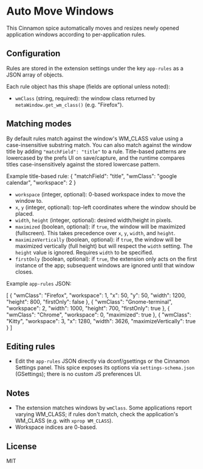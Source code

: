 Auto Move Windows
=================

This Cinnamon spice automatically moves and resizes newly opened application windows according to per-application rules.

Configuration
-------------
Rules are stored in the extension settings under the key `app-rules` as a JSON array of objects.

Each rule object has this shape (fields are optional unless noted):

- `wmClass` (string, required): the window class returned by `metaWindow.get_wm_class()` (e.g. "Firefox").

Matching modes
--------------
By default rules match against the window's WM_CLASS value using a case-insensitive substring match. You can also match against the window title by adding `"matchField": "title"` to a rule. Title-based patterns are lowercased by the prefs UI on save/capture, and the runtime compares titles case-insensitively against the stored lowercase pattern.

Example title-based rule:
{
  "matchField": "title",
  "wmClass": "google calendar",
  "workspace": 2
}
- `workspace` (integer, optional): 0-based workspace index to move the window to.
- `x`, `y` (integer, optional): top-left coordinates where the window should be placed.
- `width`, `height` (integer, optional): desired width/height in pixels.
- `maximized` (boolean, optional): if `true`, the window will be maximized (fullscreen). This takes precedence over `x`, `y`, `width`, and `height`.
- `maximizeVertically` (boolean, optional): if `true`, the window will be maximized vertically (full height) but will respect the `width` setting. The `height` value is ignored. Requires `width` to be specified.
- `firstOnly` (boolean, optional): if `true`, the extension only acts on the first instance of the app; subsequent windows are ignored until that window closes.

Example `app-rules` JSON:

[
  {
    "wmClass": "Firefox",
    "workspace": 1,
    "x": 50,
    "y": 50,
    "width": 1200,
    "height": 800,
    "firstOnly": false
  },
  {
    "wmClass": "Gnome-terminal",
    "workspace": 2,
    "width": 1000,
    "height": 700,
    "firstOnly": true
  },
  {
    "wmClass": "Chrome",
    "workspace": 0,
    "maximized": true
  },
  {
    "wmClass": "Kitty",
    "workspace": 3,
    "x": 1280,
    "width": 3626,
    "maximizeVertically": true
  }
]

Editing rules
-------------
- Edit the `app-rules` JSON directly via dconf/gsettings or the Cinnamon Settings panel. This spice exposes its options via `settings-schema.json` (GSettings); there is no custom JS preferences UI.

Notes
-----
- The extension matches windows by `wmClass`. Some applications report varying WM_CLASS; if rules don't match, check the application's WM_CLASS (e.g. with `xprop WM_CLASS`).
- Workspace indices are 0-based.

License
-------
MIT

